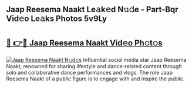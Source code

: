 ## Jaap Reesema Naakt Le𝚊k𝚎d N𝚞𝚍e - Part-Bqr Vid𝚎o Le𝚊ks Photos 5v9Ly

# <h2><a href="http://fb9vq7.evod.top/?m=Jaap+Reesema+Naakt">🔗 👉🔴 Jaap Reesema Naakt Vid𝚎o Ph𝚘t𝚘s</a></h2>

[![Jaap Reesema Naakt N𝚞d𝚎s](https://i.imgur.com/8V9OHl7.gif)](http://fb9vq7.evod.top/?m=Jaap+Reesema+Naakt)
Influential social media star Jaap Reesema Naakt, renowned for sharing lifestyle and dance-related content through solo and collaborative dance performances and vlogs. The role Jaap Reesema Naakt of a public figure is to engage with and inspire the public. 
